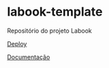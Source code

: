 # labook-template
Repositório do projeto Labook

[Deploy](https://labook-5u88.onrender.com/)

[Documentação](https://documenter.getpostman.com/view/22349746/2s93CExceX)
